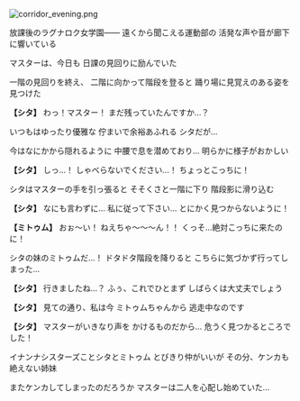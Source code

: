 
![corridor_evening.png](../images/backgrounds/corridor_evening.png)

放課後のラグナロク女学園――
遠くから聞こえる運動部の
活発な声や音が廊下に響いている

マスターは、今日も
日課の見回りに励んでいた

一階の見回りを終え、
二階に向かって階段を登ると
踊り場に見覚えのある姿を見つけた

**【シタ】**
わっ！マスター！
まだ残っていたんですか…？

いつもはゆったり優雅な
佇まいで余裕あふれる
シタだが…

今はなにかから隠れるように
中腰で息を潜めており…
明らかに様子がおかしい

**【シタ】**
しっ…！
しゃべらないでください…！
ちょっとこっちに！

シタはマスターの手を引っ張ると
そそくさと一階に下り
階段影に滑り込む

**【シタ】**
なにも言わずに…
私に従って下さい…
とにかく見つからないように！

**【ミトゥム】**
おぉ～い！
ねえちゃ～～～ん！！
くっそ…絶対こっちに来たのに！

シタの妹のミトゥムだ…！
ドタドタ階段を降りると
こちらに気づかず行ってしまった…

**【シタ】**
行きましたね…？
ふぅ、これでひとまず
しばらくは大丈夫でしょう

**【シタ】**
見ての通り、私は今
ミトゥムちゃんから
逃走中なのです

**【シタ】**
マスターがいきなり声を
かけるものだから…
危うく見つかるところでした！

イナンナシスターズことシタとミトゥム
とびきり仲がいいが
その分、ケンカも絶えない姉妹

またケンカしてしまったのだろうか
マスターは二人を心配し始めていた…